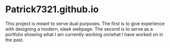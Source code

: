 # Patrick7321.github.io
This project is meant to serve dual purposes. The first is to give experience
with designing a modern, sleek webpage. The second is to serve as a portfolio
showing what I am currently working on/what I have worked on in the past.